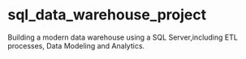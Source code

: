# sql_data_warehouse_project
Building a modern data warehouse using a SQL Server,including ETL processes, Data Modeling and Analytics.

